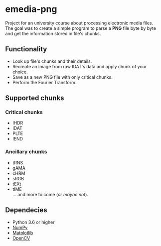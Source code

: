 # emedia-png
Project for an university course about processing electronic media files. \
The goal was to create a simple program to parse a **PNG** file byte by byte and get the information stored in file's chunks.

## Functionality
- Look up file's chunks and their details.
- Recreate an image from raw IDAT's data and apply chunk of your choice.
- Save as a new PNG file with only critical chunks.
- Perform the Fourier Transform.

## Supported chunks
### Critical chunks
- IHDR
- IDAT
- PLTE
- IEND
### Ancillary chunks
- tRNS
- gAMA
- cHRM
- sRGB
- tEXt
- tIME \
... and more to come (*or maybe not*).

## Dependecies
- Python 3.6 or higher
- [NumPy](https://numpy.org/)
- [Matplotlib](https://matplotlib.org/)
- [OpenCV](https://opencv-python-tutroals.readthedocs.io/en/latest/index.html)
